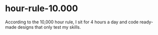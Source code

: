 # hour-rule-10.000
According to the 10,000 hour rule, I sit for 4 hours a day and code ready-made designs that only test my skills.
